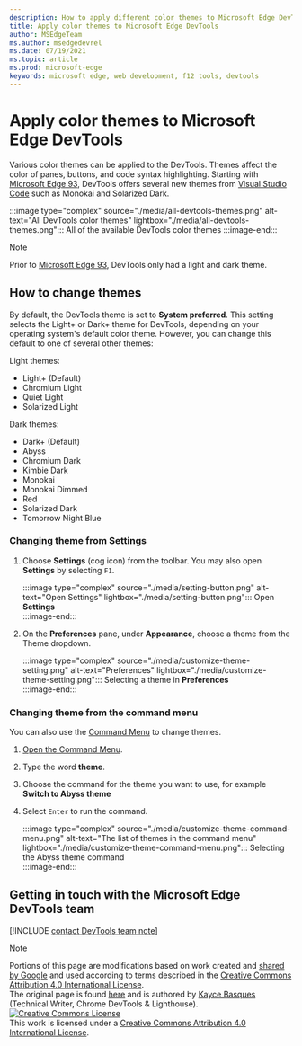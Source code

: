 ```yaml
---
description: How to apply different color themes to Microsoft Edge DevTools.
title: Apply color themes to Microsoft Edge DevTools
author: MSEdgeTeam
ms.author: msedgedevrel
ms.date: 07/19/2021
ms.topic: article
ms.prod: microsoft-edge
keywords: microsoft edge, web development, f12 tools, devtools
---
```

<!-- Copyright Kayce Basques 
   Licensed under the Apache License, Version 2.0 (the "License");
   you may not use this file except in compliance with the License.
   You may obtain a copy of the License at
       https://www.apache.org/licenses/LICENSE-2.0
   Unless required by applicable law or agreed to in writing, software
   distributed under the License is distributed on an "AS IS" BASIS,
   WITHOUT WARRANTIES OR CONDITIONS OF ANY KIND, either express or implied.
   See the License for the specific language governing permissions and
   limitations under the License.  -->
# Apply color themes to Microsoft Edge DevTools  

Various color themes can be applied to the DevTools. Themes affect the color of panes, buttons, and code syntax highlighting. Starting with [Microsoft Edge 93][WhatsNew93], DevTools offers several new themes from [Visual Studio Code][VSCode] such as Monokai and Solarized Dark.  

:::image type="complex" source="./media/all-devtools-themes.png" alt-text="All DevTools color themes" lightbox="./media/all-devtools-themes.png":::
   All of the available DevTools color themes 
:::image-end:::  

> [!NOTE]
> Prior to [Microsoft Edge 93][WhatsNew93], DevTools only had a light and dark theme.  

## How to change themes  

By default, the DevTools theme is set to **System preferred**. This setting selects the Light+ or Dark+ theme for DevTools, depending on your operating system's default color theme. However, you can change this default to one of several other themes:  

Light themes:  
- Light+ (Default)  
- Chromium Light  
- Quiet Light  
- Solarized Light  

Dark themes:  
- Dark+ (Default)  
- Abyss  
- Chromium Dark  
- Kimbie Dark  
- Monokai  
- Monokai Dimmed  
- Red  
- Solarized Dark  
- Tomorrow Night Blue  

### Changing theme from Settings  

1.  Choose **Settings** (cog icon) from the toolbar.  You may also open **Settings** by selecting `F1`.  

    :::image type="complex" source="./media/setting-button.png" alt-text="Open Settings" lightbox="./media/setting-button.png":::
       Open **Settings**  
    :::image-end:::  

1.  On the **Preferences** pane,  under **Appearance**, choose a theme from the Theme dropdown.  
    
    :::image type="complex" source="./media/customize-theme-setting.png" alt-text="Preferences" lightbox="./media/customize-theme-setting.png":::
       Selecting a theme in **Preferences**  
    :::image-end:::  

### Changing theme from the command menu  

You can also use the [Command Menu][DevtoolsCommandMenu] to change themes.  

1.  [Open the Command Menu][DevtoolsCommandMenu].  
1.  Type the word **theme**.
1.  Choose the command for the theme you want to use, for example **Switch to Abyss theme**
1.  Select `Enter` to run the command.  
    
    :::image type="complex" source="./media/customize-theme-command-menu.png" alt-text="The list of themes in the command menu" lightbox="./media/customize-theme-command-menu.png":::
       Selecting the Abyss theme command  
    :::image-end:::  

## Getting in touch with the Microsoft Edge DevTools team  

[!INCLUDE [contact DevTools team note](../includes/contact-devtools-team-note.md)]  

<!-- links -->  

[DevtoolsCommandMenu]: ../command-menu/index.md "Command Menu | Microsoft Docs"  
[WhatsNew93]: ../whats-new/2021/07/devtools.md "What's New In DevTools (Microsoft Edge 93) | Microsoft Docs"  
[VSCode]: https://code.visualstudio.com  

> [!NOTE]
> Portions of this page are modifications based on work created and [shared by Google][GoogleSitePolicies] and used according to terms described in the [Creative Commons Attribution 4.0 International License][CCA4IL].  
> The original page is found [here](https://developers.google.com/web/tools/chrome-devtools/customize/dark-theme) and is authored by [Kayce Basques][KayceBasques] \(Technical Writer, Chrome DevTools \& Lighthouse\).  
[![Creative Commons License][CCby4Image]][CCA4IL]  
This work is licensed under a [Creative Commons Attribution 4.0 International License][CCA4IL].  

[CCA4IL]: https://creativecommons.org/licenses/by/4.0  
[CCby4Image]: https://i.creativecommons.org/l/by/4.0/88x31.png  
[GoogleSitePolicies]: https://developers.google.com/terms/site-policies  
[KayceBasques]: https://developers.google.com/web/resources/contributors#kayce-basques  